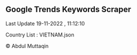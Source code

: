 

## Google Trends Keywords Scraper 
 
Last Update 19-11-2022 , 11:12:10

Country List :
VIETNAM.json



© Abdul Muttaqin 
